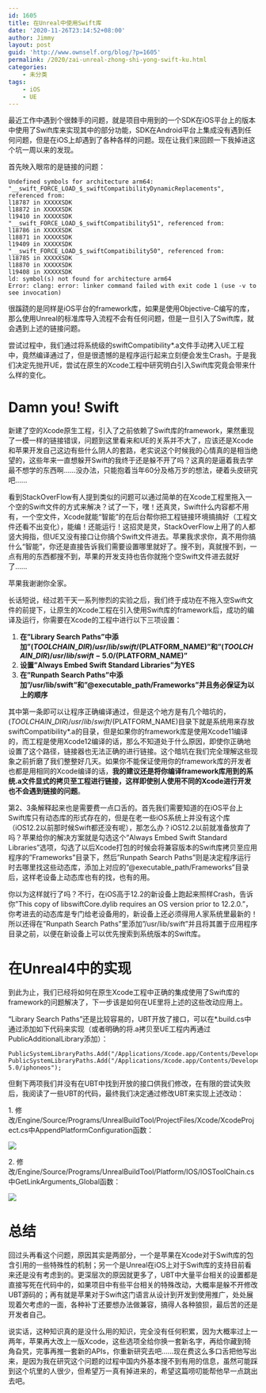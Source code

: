 ```yaml
---
id: 1605
title: 在Unreal中使用Swift库
date: '2020-11-26T23:14:52+08:00'
author: Jimmy
layout: post
guid: 'http://www.ownself.org/blog/?p=1605'
permalink: /2020/zai-unreal-zhong-shi-yong-swift-ku.html
categories:
    - 未分类
tags:
    - iOS
    - UE
---
```


最近工作中遇到个很棘手的问题，就是项目中用到的一个SDK在iOS平台上的版本中使用了Swift库来实现其中的部分功能，SDK在Android平台上集成没有遇到任何问题，但是在iOS上却遇到了各种各样的问题。现在让我们来回顾一下我掉进这个坑一周以来的发现。

首先映入眼帘的是链接的问题：

```
Undefined symbols for architecture arm64:
"__swift_FORCE_LOAD_$_swiftCompatibilityDynamicReplacements", referenced from:
l18787 in XXXXXSDK
l18872 in XXXXXSDK
l19410 in XXXXXSDK
"__swift_FORCE_LOAD_$_swiftCompatibility51", referenced from:
l18786 in XXXXXSDK
l18871 in XXXXXSDK
l19409 in XXXXXSDK
"__swift_FORCE_LOAD_$_swiftCompatibility50", referenced from:
l18785 in XXXXXSDK
l18870 in XXXXXSDK
l19408 in XXXXXSDK
ld: symbol(s) not found for architecture arm64
Error: clang: error: linker command failed with exit code 1 (use -v to see invocation)
```

很蹊跷的是同样是iOS平台的framework库，如果是使用Objective-C编写的库，那么使用Unreal的标准库导入流程不会有任何问题，但是一旦引入了Swift库，就会遇到上述的链接问题。

尝试过程中，我们通过将系统级的swiftCompatibility\*.a文件手动拷入UE工程中，竟然编译通过了，但是很遗憾的是程序运行起来立刻便会发生Crash。于是我们决定先抛开UE，尝试在原生的Xcode工程中研究明白引入Swift库究竟会带来什么样的变化。

# Damn you! Swift

新建了空的Xcode原生工程，引入了之前依赖了Swift库的framework，果然重现了一模一样的链接错误，问题到这里看来和UE的关系并不大了，应该还是Xcode和苹果开发自己这边有些什么阴人的套路，老实说这个时候我的心情真的是相当绝望的，这些年来一直想躲开Swift的我终于还是躲不开了吗？这真的是逼着我去学最不想学的东西啊……没办法，只能抱着当年60分及格万岁的想法，硬着头皮研究吧……

看到StackOverFlow有人提到类似的问题可以通过简单的在Xcode工程里拖入一个空的Swift文件的方式来解决？试了一下，嘿！还真灵，Swift什么内容都不用有，一个空文件，Xcode就能“智能”的在后台帮你把工程链接环境搞搞好（工程文件还看不出变化），能编！还能运行！这招灵是灵，StackOverFlow上用了的人都竖大拇指，但UE又没有接口让你搞个Swift文件进去。苹果我求求你，真不用你搞什么“智能”，你还是直接告诉我们需要设置哪里就好了。搜不到，真就搜不到，一点有用的东西都搜不到，苹果的开发支持也告你就拖个空Swift文件进去就好了……

苹果我谢谢你全家。

长话短说，经过若干天一系列惨烈的实验之后，我们终于成功在不拖入空Swift文件的前提下，让原生的Xcode工程在引入使用Swift库的framework后，成功的编译及运行，你需要在Xcode的工程中进行以下三项设置：

1. **在”Library Search Paths”中添加”$(TOOLCHAIN\_DIR)/usr/lib/swift/$(PLATFORM\_NAME)”和”$(TOOLCHAIN\_DIR)/usr/lib/swift-5.0/$(PLATFORM\_NAME)”**
2. **设置”Always Embed Swift Standard Libraries”为YES**
3. **在”Runpath Search Paths”中添加”/usr/lib/swift”和”@executable\_path/Frameworks”并且务必保证为以上的顺序**

其中第一条即可以让程序正确编译通过，但是这个地方是有几个暗坑的，$(TOOLCHAIN\_DIR)/usr/lib/swift/$(PLATFORM\_NAME)目录下就是系统用来存放swiftCompatibility\*.a的目录，但是如果你的framework库是使用Xcode11编译的，而工程是使用Xcode12编译的话，那么不知道处于什么原因，即使你正确地设置了这个路径，链接器也无法正确的进行链接。这个暗坑在我们完全理解这些现象之前折磨了我们整整好几天。如果你不能保证使用你的framework库的开发者也都是用相同的Xcode编译的话，**我的建议还是将你编译framework库用到的系统.a文件显式的拷贝至工程进行链接，这样即使别人使用不同的Xcode进行开发也不会遇到链接的问题**。

第2、3条解释起来也是需要费一点口舌的。首先我们需要知道的在iOS平台上Swift库只有动态库的形式存在的，但是在老一些iOS系统上并没有这个库（iOS12.2以前那时候Swift都还没有呢），那怎么办？iOS12.2以前就准备放弃了吗？苹果给你的解决方案就是勾选这个”Always Embed Swift Standard Libraries”选项，勾选了以后Xcode打包的时候会将兼容版本的Swift库拷贝至应用程序的”Frameworks”目录下，然后”Runpath Search Paths”则是决定程序运行时去哪里找这些动态库，添加上对应的”@executable\_path/Frameworks”目录后，这样老设备上动态库也有的找，也有的用。

你以为这样就行了吗？不行，在iOS高于12.2的新设备上跑起来照样Crash，告诉你”This copy of libswiftCore.dylib requires an OS version prior to 12.2.0.”，你考进去的动态库是专门给老设备用的，新设备上还必须得用人家系统里最新的！所以还得在”Runpath Search Paths”里添加”/usr/lib/swift”并且将其置于应用程序目录之前，以便在新设备上可以优先搜索到系统版本的Swift库。

# 在Unreal4中的实现

到此为止，我们已经将如何在原生Xcode工程中正确的集成使用了Swift库的framework的问题解决了，下一步该是如何在UE里将上述的这些改动应用上。

“Library Search Paths”还是比较容易的，UBT开放了接口，可以在\*.build.cs中通过添加如下代码来实现（或者明确的将.a拷贝至UE工程内再通过PublicAdditionalLibrary添加）：

```
PublicSystemLibraryPaths.Add("/Applications/Xcode.app/Contents/Developer/Toolchains/XcodeDefault.xctoolchain/usr/lib/swift/iphoneos");
PublicSystemLibraryPaths.Add("/Applications/Xcode.app/Contents/Developer/Toolchains/XcodeDefault.xctoolchain/usr/lib/swift-5.0/iphoneos");
```

但剩下两项我们并没有在UBT中找到开放的接口供我们修改，在有限的尝试失败后，我阅读了一些UBT的代码，最终我们决定通过修改UBT来实现上述改动：

1\. 修改/Engine/Source/Programs/UnrealBuildTool/ProjectFiles/Xcode/XcodeProject.cs中AppendPlatformConfiguration函数：

![](/wp-content/uploads/2020/11/xcodeproject.png)

2\. 修改/Engine/Source/Programs/UnrealBuildTool/Platform/IOS/IOSToolChain.cs中GetLinkArguments\_Global函数：

![](/wp-content/uploads/2020/11/iostoolchain.png)

# 总结

回过头再看这个问题，原因其实是两部分，一个是苹果在Xcode对于Swift库的包含引用的一些特殊性的机制；另一个是Unreal在iOS上对于Swift库的支持目前看来还是没有考虑到的。更深层次的原因就更多了，UBT中大量平台相关的设置都是直接写死在代码中的，如果项目中有些平台相关的特殊改动，大概率是躲不开修改UBT源码的；再有就是苹果对于Swift这门语言从设计到开发到使用推广，处处展现着欠考虑的一面，各种补丁还要想办法做兼容，搞得人各种狼狈，最后苦的还是开发者自己。

说实话，这种知识真的是没什么用的知识，完全没有任何积累，因为大概率过上一两年，苹果再大改上一版Xcode，这些选项全给你换一套新名字，再给你藏到犄角旮旯，完事再推一套新的APIs，你重新研究去吧……现在费这么多口舌把他写出来，是因为我在研究这个问题的过程中国内外基本搜不到有用的信息，虽然可能踩到这个坑里的人很少，但希望万一真有掉进来的，希望这篇唠叨能帮他早一点跳出去吧。